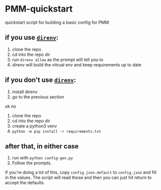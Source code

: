 # PMM-quickstart
quickstart script for building a basic config for PMM

## if you use [`direnv`](https://github.com/direnv/direnv):
1. clone the repo
1. cd into the repo dir
1. run `direnv allow` as the prompt will tell you to
1. direnv will build the vitrual env and keep requirements up to date

## if you don't use [`direnv`](https://github.com/direnv/direnv):
1. install direnv
2. go to the previous section
   
ok no

1. clone the repo
1. cd into the repo dir
1. create a python3 venv
1. `python -m pip install -r requirements.txt`

## after that, in either case
1. run with `python config-gen.py`
1. Follow the prompts.


If you're doing a lot of this, copy `config.json.default` to `config.json` and fill in the values.  The script will read those and then you can just hit return to accept the defaults.
